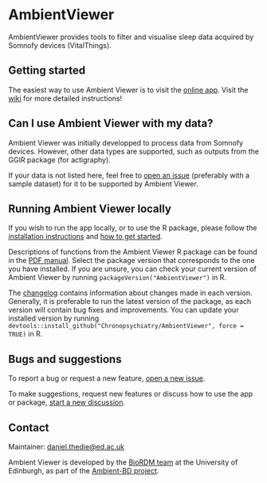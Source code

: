 # AmbientViewer

AmbientViewer provides tools to filter and visualise sleep data acquired by Somnofy devices (VitalThings).

## Getting started

The easiest way to use Ambient Viewer is to visit the [online app](https://shinyserver.bio.ed.ac.uk/app/07_ambientviewer-app). Visit the [wiki](https://github.com/chronopsychiatry/AmbientViewer/wiki) for more detailed instructions!

## Can I use Ambient Viewer with my data?

Ambient Viewer was initially developped to process data from Somnofy devices. However, other data types are supported, such as outputs from the GGIR package (for actigraphy).

If your data is not listed here, feel free to [open an issue](https://github.com/chronopsychiatry/AmbientViewer/issues) (preferably with a sample dataset) for it to be supported by Ambient Viewer.

## Running Ambient Viewer locally

If you wish to run the app locally, or to use the R package, please follow the [installation instructions](https://github.com/chronopsychiatry/AmbientViewer/wiki/Installation) and [how to get started](https://github.com/chronopsychiatry/AmbientViewer/wiki/Getting-started).

Descriptions of functions from the Ambient Viewer R package can be found in the [PDF manual](https://github.com/chronopsychiatry/AmbientViewer/tree/main/Package_manuals). Select the package version that corresponds to the one you have installed. If you are unsure, you can check your current version of Ambient Viewer by running `packageVersion("AmbientViewer")` in R.

The [changelog](https://github.com/chronopsychiatry/AmbientViewer/blob/main/CHANGELOG.md) contains information about changes made in each version. Generally, it is preferable to run the latest version of the package, as each version will contain bug fixes and improvements. You can update your installed version by running `devtools::install_github("Chronopsychiatry/AmbientViewer", force = TRUE)` in R.

## Bugs and suggestions

To report a bug or request a new feature, [open a new issue](https://github.com/chronopsychiatry/AmbientViewer/issues).

To make suggestions, request new features or discuss how to use the app or package, [start a new discussion](https://github.com/chronopsychiatry/AmbientViewer/discussions).

## Contact

Maintainer: [daniel.thedie@ed.ac.uk](mailto:daniel.thedie@ed.ac.uk)

Ambient Viewer is developed by the [BioRDM team](https://biology.ed.ac.uk/research/facilities/research-data-management) at the University of Edinburgh, as part of the [Ambient-BD project](https://www.ambientbd.com/).
